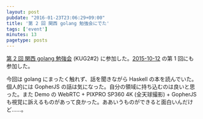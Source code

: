```yaml
---
layout: post
pubdate: "2016-01-23T23:06:29+09:00"
title: '第 2 回 関西 golang 勉強会にでた'
tags: ['event']
minutes: 13
pagetype: posts
---
```

[第 2 回 関西 golang 勉強会](http://kug2.connpass.com/event/23647/)  (KUG2#2)  に参加した。[2015-10-12][] の第 1 回にも参加した。

今回は golang にまったく触れず、話を聞きながら Haskell の本を読んでいた。個人的には GopherJS の話は気になった。自分の領域に持ち込むのは良いと思った。また Demo の WebRTC + PIXPRO SP360 4K (全天球撮影) + GopherJS も視覚に訴えるものがあって良かった。ああいうものができると面白いんだけど……。

[2015-10-12]: http://blog.bouzuya.net/2015/10/12/
